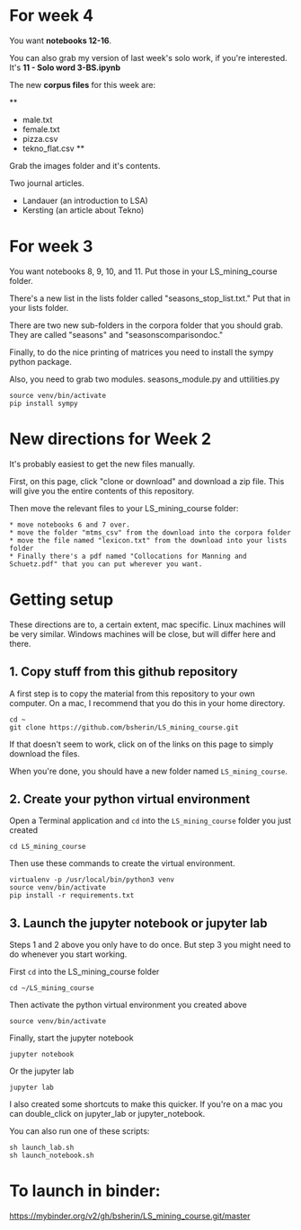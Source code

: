 # For week 4

You want **notebooks 12-16**. 

You can also grab my version of last week's solo work, if you're interested. It's **11 - Solo word 3-BS.ipynb**

The new **corpus files** for this week are:

**
* male.txt
* female.txt
* pizza.csv
* tekno_flat.csv
**

Grab the images folder and it's contents.

Two journal articles.

* Landauer (an introduction to LSA)
* Kersting (an article about Tekno)

# For week 3

You want notebooks 8, 9, 10, and 11. Put those in your LS_mining_course folder.

There's a new list in the lists folder called "seasons_stop_list.txt." Put that in your lists folder.

There are two new sub-folders in the corpora folder that you should grab. 
They are called "seasons" and "seasonscomparisondoc."

Finally, to do the nice printing of matrices you need to install the sympy python package.

Also, you need to grab two modules. seasons_module.py and uttilities.py

```
source venv/bin/activate
pip install sympy
```

# New directions for Week 2

It's probably easiest to get the new files manually. 

First, on this page, click "clone or download" and download a
zip file. This will give you the entire contents of this repository.

Then move the relevant files to your LS_mining_course folder:

    * move notebooks 6 and 7 over.
    * move the folder "mtms_csv" from the download into the corpora folder
    * move the file named "lexicon.txt" from the download into your lists folder
    * Finally there's a pdf named "Collocations for Manning and Schuetz.pdf" that you can put wherever you want.

# Getting setup

These directions are to, a certain extent, mac specific. Linux machines will be very similar. Windows machines will be close, but will differ here and there.

## 1. Copy stuff from this github repository

A first step is to copy the material from this repository to your own computer.
On a mac, I recommend that you do this in your home directory. 

```
cd ~
git clone https://github.com/bsherin/LS_mining_course.git
```

If that doesn't seem to work, click on of the links on this page to simply
download the files.

When you're done, you should have a new folder named `LS_mining_course`.

## 2. Create your python virtual environment

Open a Terminal application and `cd` into the `LS_mining_course` folder you just created

```
cd LS_mining_course
```
Then use these commands to create the virtual environment.

```
virtualenv -p /usr/local/bin/python3 venv
source venv/bin/activate
pip install -r requirements.txt
```

## 3. Launch the jupyter notebook or jupyter lab

Steps 1 and 2 above you only have to do once. But step 3 you might need to do
whenever you start working.

First `cd` into the LS_mining_course folder

```
cd ~/LS_mining_course
```

Then activate the python virtual environment you created above

```
source venv/bin/activate
```

Finally, start the jupyter notebook

```
jupyter notebook
```

Or the jupyter lab

```
jupyter lab
```

I also created some shortcuts to make this quicker.
If you're on a mac you can double_click on jupyter_lab or jupyter_notebook.

You can also run one of these scripts:

```
sh launch_lab.sh
sh launch_notebook.sh
```

# To launch in binder:

https://mybinder.org/v2/gh/bsherin/LS_mining_course.git/master

